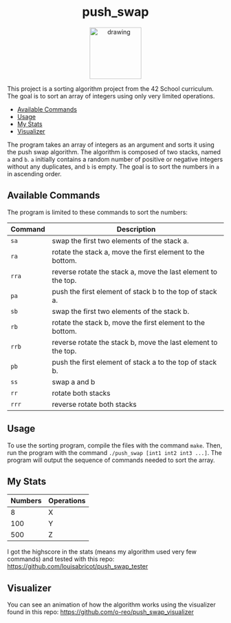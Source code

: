 <h1 align="center">push_swap</h1>

<p align="center">
<img src="https://i.imgur.com/XUaDkkE.png" alt="drawing" width="120"/>
</p>
This project is a sorting algorithm project from the 42 School curriculum. The goal is to sort an array of integers using only very limited operations.

- [Available Commands](#available-commands)
- [Usage](#usage)
- [My Stats](#my-stats)
- [Visualizer](#visualizer)

The program takes an array of integers as an argument and sorts it using the push swap algorithm. The algorithm is composed of two stacks, named `a` and `b`. `a` initially contains a random number of positive or negative integers without any duplicates, and `b` is empty. The goal is to sort the numbers in `a` in ascending order.

## Available Commands

The program is limited to these commands to sort the numbers:

| Command | Description |
| --- | --- |
| `sa` | swap the first two elements of the stack a. |
| `ra` | rotate the stack a, move the first element to the bottom. |
| `rra` | reverse rotate the stack a, move the last element to the top. |
| `pa` | push the first element of stack b to the top of stack a. |
| `sb` | swap the first two elements of the stack b. |
| `rb` | rotate the stack b, move the first element to the bottom. |
| `rrb` | reverse rotate the stack b, move the last element to the top. |
| `pb` | push the first element of stack a to the top of stack b. |
| `ss` | swap a and b |
| `rr` | rotate both stacks |
| `rrr` | reverse rotate both stacks |

## Usage

To use the sorting program, compile the files with the command `make`. Then, run the program with the command `./push_swap [int1 int2 int3 ...]`. The program will output the sequence of commands needed to sort the array.

## My Stats

| Numbers | Operations |
| --- | --- |
| 8 | X |
| 100 | Y |
| 500 | Z |

I got the highscore in the stats (means my algorithm used very few commands) and tested with this repo: https://github.com/louisabricot/push_swap_tester

## Visualizer

You can see an animation of how the algorithm works using the visualizer found in this repo: https://github.com/o-reo/push_swap_visualizer
